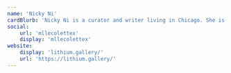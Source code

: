 ```yaml
---
name: 'Nicky Ni'
cardBlurb: 'Nicky Ni is a curator and writer living in Chicago. She is currently the Development and Operations Assistant at the Arts Alliance Illinois.'
social:
    url: 'mllecolettex'
    display: 'mllecolettex'
website:
    display: 'lithium.gallery/'
    url: 'https://lithium.gallery/'
---
```

